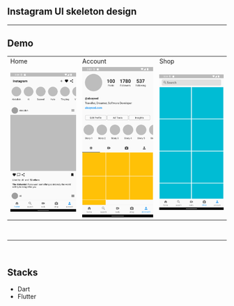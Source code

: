 # <Practice Flutter UI>

## Instagram UI skeleton design

<hr>

## Demo

<table>
  <tr>
    <td>Home</td>
    <td>Account</td>
    <td>Shop</td>
  </tr>
  
  <tr>
    <td><img src="ss/home.png" width="100%" height="70%" /></td>
    <td><img src="ss/account.png" width="100%" height="70%" /></td>
    <td><img src="ss/shop.png" width="100%" height="70%" /></td>
  </tr>
   
 </table>
<br/><hr><br/>


## Stacks

- Dart
- Flutter

